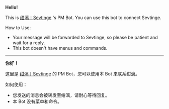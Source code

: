 **Hello!**

This is [绀漓丨Sevtinge](@Sevtinge) 's PM Bot. You can use this bot to connect Sevtinge.

How to Use:
- Your message will be forwarded to Sevtinge, so please be patient and wait for a reply.
- This bot doesn't have menus and commands.
---
**你好！**

这里是 [绀漓丨Sevtinge](@Sevtinge) 的 PM Bot，您可以使用本 Bot 来联系绀漓。

如何使用：
- 您发送的消息会被转发至绀漓，请耐心等待回复。
- 本 Bot 没有菜单和命令。

